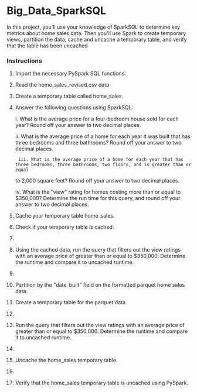 # Big_Data_SparkSQL

In this project, you'll use your knowledge of SparkSQL to determine key metrics about home sales data. Then you'll use Spark to create temporary views,
partition the data, cache and uncache a temporary table, and verify that the table has been uncached

### Instructions
1.	Import the necessary PySpark SQL functions.
2.	Read the home_sales_revised.csv data 
3.	Create a temporary table called home_sales.
4.	Answer the following questions using SparkSQL:

   	i. What is the average price for a four-bedroom house sold for each year? Round off your answer to two decimal places.
      
      ii. What is the average price of a home for each year it was built that has three bedrooms and three bathrooms? Round off your answer to two decimal places.
      
     	 iii. What is the average price of a home for each year that has three bedrooms, three bathrooms, two floors, and is greater than or equal
       to 2,000 square feet? Round off your answer to two decimal places.
      
      iv. What is the "view" rating for homes costing more than or equal to $350,000? Determine the run time for this query, and round off your answer to two decimal places.
      
5.	Cache your temporary table home_sales.

7.	Check if your temporary table is cached.
8.	
9.	Using the cached data, run the query that filters out the view ratings with an average price of greater than or equal to $350,000. Determine the runtime and compare it to uncached runtime.
10.	
11.	Partition by the "date_built" field on the formatted parquet home sales data.
12.	Create a temporary table for the parquet data.
13.	
14.	Run the query that filters out the view ratings with an average price of greater than or equal to $350,000. Determine the runtime and compare it to uncached runtime.
15.	
16.	Uncache the home_sales temporary table.
17.	
18.	Verify that the home_sales temporary table is uncached using PySpark.

